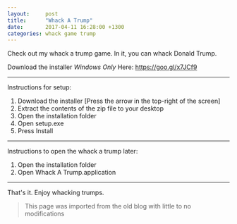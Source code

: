 ```yaml
---
layout:     post
title:      "Whack A Trump"
date:       2017-04-11 16:28:00 +1300
categories: whack game trump
---
```


Check out my whack a trump game. In it, you can whack Donald Trump.

Download the installer *Windows Only* Here: https://goo.gl/x7JCf9

___

Instructions for setup:

1. Download the installer [Press the arrow in the top-right of the screen]
2. Extract the contents of the zip file to your desktop
3. Open the installation folder
4. Open setup.exe
5. Press Install

___

Instructions to open the whack a trump later:

1. Open the installation folder
2. Open Whack A Trump.application

___

That's it. Enjoy whacking trumps.

> This page was imported from the old blog with little to no modifications

